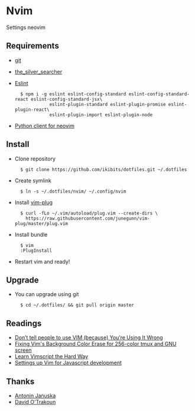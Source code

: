 Nvim
======
Settings neovim

## Requirements

* [git](https://git-scm.com/)

* [the\_silver\_searcher](https://github.com/ggreer/the_silver_searcher)

* [Eslint](http://eslint.org/)

        $ npm i -g eslint eslint-config-standard eslint-config-standard-react eslint-config-standard-jsx\
                   eslint-plugin-standard eslint-plugin-promise eslint-plugin-react\
                   eslint-plugin-import eslint-plugin-node

* [Python client for neovim](https://github.com/neovim/python-client)

## Install

* Clone repository

        $ git clone https://github.com/ikibits/dotfiles.git ~/.dotfiles

* Create symlink

        $ ln -s ~/.dotfiles/nvim/ ~/.config/nvim

* Install [vim-plug](https://github.com/junegunn/vim-plug)

        $ curl -fLo ~/.vim/autoload/plug.vim --create-dirs \
          https://raw.githubusercontent.com/junegunn/vim-plug/master/plug.vim

* Install bundle

        $ vim
        :PlugInstall

* Restart vim and ready!

## Upgrade

* You can upgrade using git

        $ cd ~/.dotfiles/ && git pull origin master

## Readings

* [Don’t tell people to use VIM (because) You’re Using It Wrong](http://antjanus.com/blog/thoughts-and-opinions/use-vim/)
* [Fixing Vim's Background Color Erase for 256-color tmux and GNU screen](http://sunaku.github.io/vim-256color-bce.html)
* [Learn Vimscript the Hard Way](http://learnvimscriptthehardway.stevelosh.com/)
* [Settings up Vim for Javascript development](https://davidosomething.com/blog/vim-for-javascript/)

## Thanks
* [Antonin Januska](https://github.com/AntJanus/my-dotfiles)
* [David O'Trakoun](https://github.com/davidosomething/dotfiles/tree/master/vim)
